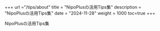 +++
url ="/tips/about"
title = "NipoPlusの活用Tips集"
description = "NipoPlusの活用Tips集"
date = "2024-11-28"
weight = 1000
toc=true
+++

NipoPlusの活用Tips集
